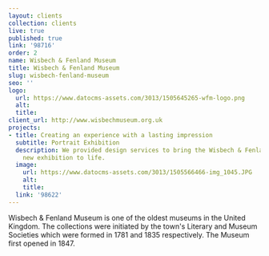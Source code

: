 ```yaml
---
layout: clients
collection: clients
live: true
published: true
link: '98716'
order: 2
name: Wisbech & Fenland Museum
title: Wisbech & Fenland Museum
slug: wisbech-fenland-museum
seo: ''
logo:
  url: https://www.datocms-assets.com/3013/1505645265-wfm-logo.png
  alt: 
  title: 
client_url: http://www.wisbechmuseum.org.uk
projects:
- title: Creating an experience with a lasting impression
  subtitle: Portrait Exhibition
  description: We provided design services to bring the Wisbech & Fenland Museum's
    new exhibition to life.
  image:
    url: https://www.datocms-assets.com/3013/1505566466-img_1045.JPG
    alt: 
    title: 
  link: '98622'
---
```


Wisbech & Fenland Museum is one of the oldest museums in the United Kingdom. The collections were initiated by the town's Literary and Museum Societies which were formed in 1781 and 1835 respectively. The Museum first opened in 1847.
